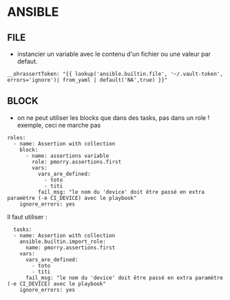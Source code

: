 # ANSIBLE



## FILE

* instancier un variable avec le contenu d'un fichier ou une valeur par defaut.
```
__ohrassertToken: "{{ lookup('ansible.builtin.file', '~/.vault-token', errors='ignore')| from_yaml | default('NA',true) }}"
```


## BLOCK
  * on ne peut utiliser les blocks que dans des tasks, pas dans un role !
  exemple, ceci ne marche pas
  ```
  roles:
    - name: Assertion with collection
      block:
        - name: assertions variable
          role: pmorry.assertions.first
          vars:
            vars_are_defined:
              - toto
              - titi
            fail_msg: "le nom du 'device' doit être passé en extra paramètre (-e CI_DEVICE) avec le playbook"
      ignore_errors: yes
  ```
  Il faut utiliser : 
  ```
    tasks:
    - name: Assertion with collection
      ansible.builtin.import_role:
        name: pmorry.assertions.first
      vars:
        vars_are_defined:
          - toto
          - titi
        fail_msg: "le nom du 'device' doit être passé en extra paramètre (-e CI_DEVICE) avec le playbook"
      ignore_errors: yes
  ```
  
  
